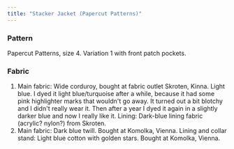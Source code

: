 ```yaml
---
title: "Stacker Jacket (Papercut Patterns)"
---
```


### Pattern
Papercut Patterns, size 4. Variation 1 with front patch pockets.


### Fabric
1. Main fabric: Wide corduroy, bought at fabric outlet Skroten, Kinna. Light blue. I dyed it light blue/turquoise after a while, because it had some pink highlighter marks that wouldn't go away. It turned out a bit blotchy and I didn't really wear it. Then after a year I dyed it again in a slightly darker blue and now I really like it. Lining: Dark-blue lining fabric (acrylic? nylon?) from Skroten. 
2. Main fabric: Dark blue twill. Bought at Komolka, Vienna.  Lining and collar stand: Light blue cotton with golden stars. Bought at Komolka, Vienna.


